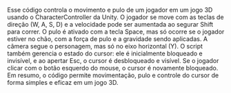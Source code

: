 Esse código controla o movimento e pulo de um jogador em um jogo 3D usando o CharacterController da Unity. O jogador se move com as teclas de direção (W, A, S, D) e a velocidade pode ser aumentada ao segurar Shift para correr. O pulo é ativado com a tecla Space,
mas só ocorre se o jogador estiver no chão, com a força de pulo e a gravidade sendo aplicadas. A câmera segue o personagem, mas só no eixo horizontal (Y). O script também gerencia o estado do cursor: ele é inicialmente bloqueado e invisível,
e ao apertar Esc, o cursor é desbloqueado e visível. Se o jogador clicar com o botão esquerdo do mouse, o cursor é novamente bloqueado. Em resumo, o código permite movimentação, pulo e controle do cursor de forma simples e eficaz em um jogo 3D.
